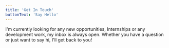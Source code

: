 ```yaml
---
title: 'Get In Touch'
buttonText: 'Say Hello'
---
```


I'm currently looking for any new opportunities, Internships or any development work, my inbox is always open. Whether you have a question or just want to say hi, I'll get back to you!
